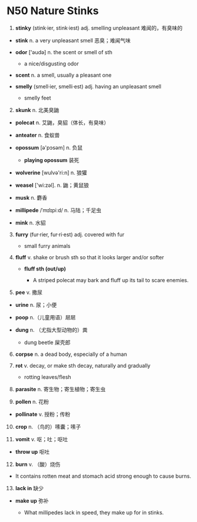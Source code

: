 # N50 Nature Stinks

1. **stinky**  (stink·ier, stink·iest)  adj. smelling unpleasant 难闻的，有臭味的

* **stink**  n. a very unpleasant smell 恶臭；难闻气味

* **odor**   ['əudə]  n. the scent or smell of sth

   * a nice/disgusting odor
   
* **scent**  n. a smell, usually a pleasant one
      
* **smelly**  (smell·ier, smelli·est)  adj. having an unpleasant smell 
   
   * smelly feet

2. **skunk**  n. 北美臭鼬
   
* **polecat**  n. 艾鼬，臭貂（体长，有臭味）
   
* **anteater**  n. 食蚁兽
   
* **opossum**  [ə'pɔsəm]  n. 负鼠
   
   * **playing opossum**  装死
   
* **wolverine**  [wulvə'ri:n]  n. 狼獾
   
* **weasel**  ['wi:zəl]. n. 鼬；黄鼠狼

* **musk**  n. 麝香

* **millipede**  /ˈmɪlɪpiːd/  n. 马陆；千足虫

* **mink**  n. 水貂

3. **furry**  (fur·rier, fur·ri·est)  adj. covered with fur
   
   * small furry animals

4. **fluff**  v. shake or brush sth so that it looks larger and/or softer
   
   * **fluff sth (out/up)**
   
      * A striped polecat may bark and fluff up its tail to scare enemies.
      
5. **pee**  v. 撒尿

* **urine**  n. 尿；小便

* **poop**  n.（儿童用语）㞎㞎

* **dung**  n. （尤指大型动物的）粪

   * dung beetle  屎壳郎

6. **corpse**  n. a dead body, especially of a human

7. **rot**  v. decay, or make sth decay, naturally and gradually

   * rotting leaves/flesh
   
8. **parasite**  n. 寄生物；寄生植物；寄生虫

9. **pollen**  n. 花粉

* **pollinate**  v. 授粉；传粉

10. **crop**  n. （鸟的）嗉囊；嗉子

11. **vomit**  v. 呕；吐；呕吐

* **throw up**  呕吐

12. **burn**  v. （酸）烧伤

   * It contains rotten meat and stomach acid strong enough to cause burns.
   
13. **lack in**  缺少

* **make up**  弥补

   * What millipedes lack in speed, they make up for in stinks.

